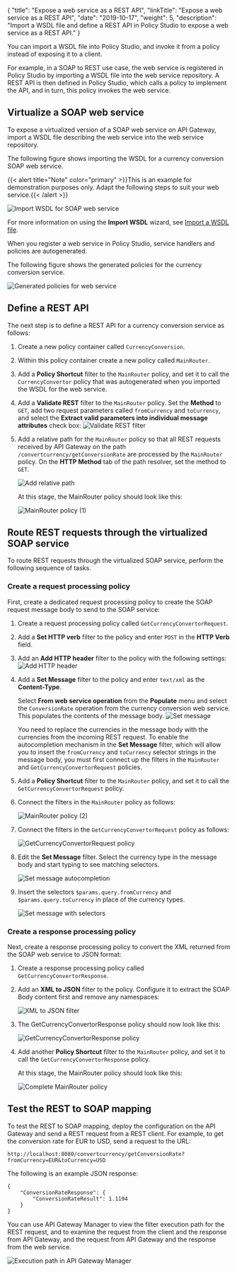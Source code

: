 {
"title": "Expose a web service as a REST API",
"linkTitle": "Expose a web service as a REST API",
"date": "2019-10-17",
"weight": 5,
"description": "Import a WSDL file and define a REST API in Policy Studio to expose a web service as a REST API."
}

You can import a WSDL file into Policy Studio, and invoke it from a policy instead of exposing it to a client.

For example, in a SOAP to REST use case, the web service is registered in Policy Studio by importing a WSDL file into the web service repository. A REST API is then defined in Policy Studio, which calls a policy to implement the API, and in turn, this policy invokes the web service.

## Virtualize a SOAP web service

To expose a virtualized version of a SOAP web service on API Gateway, import a WSDL file describing the web service into the web service repository.

The following figure shows importing the WSDL for a currency conversion SOAP web service.

{{< alert title="Note" color="primary" >}}This is an example for demonstration purposes only. Adapt the following steps to suit your web service.{{< /alert >}}

![Import WSDL for SOAP web service](/Images/PolDevGuide/Mapper/import_wsdl.png)

For more information on using the **Import WSDL** wizard, see [Import a WSDL file](/docs/apim_policydev/apigw_poldev/web_services/general_policy_wsdl/#import-a-wsdl-file).

When you register a web service in Policy Studio, service handlers and policies are autogenerated.

The following figure shows the generated policies for the currency conversion service.

![Generated policies for web service](/Images/PolDevGuide/Mapper/wsdl_gen_policies.png)

## Define a REST API

The next step is to define a REST API for a currency conversion service as follows:

1. Create a new policy container called `CurrencyConversion`.
2. Within this policy container create a new policy called `MainRouter`.
3. Add a **Policy Shortcut** filter to the `MainRouter` policy, and set it to call the `CurrencyConvertor` policy that was autogenerated when you imported the WSDL for the web service.
4. Add a **Validate REST** filter to the `MainRouter` policy. Set the **Method** to `GET`, add two request parameters called `fromCurrency` and `toCurrency`, and select the **Extract valid parameters into individual message attributes** check box:
    ![Validate REST filter](/Images/PolDevGuide/Mapper/validate_rest.png)
5. Add a relative path for the `MainRouter` policy so that all REST requests received by API Gateway on the path `/convertcurrency/getConversionRate` are processed by the `MainRouter` policy. On the **HTTP Method** tab of the path resolver, set the method to `GET`.

    ![Add relative path](/Images/PolDevGuide/Mapper/relative_path.png)

    At this stage, the MainRouter policy should look like this:

    ![MainRouter policy (1)](/Images/PolDevGuide/Mapper/mainrouter_policy_1.png)

## Route REST requests through the virtualized SOAP service

To route REST requests through the virtualized SOAP service, perform the following sequence of tasks.

### Create a request processing policy

First, create a dedicated request processing policy to create the SOAP request message body to send to the SOAP service:

1. Create a request processing policy called `GetCurrencyConvertorRequest`.
2. Add a **Set HTTP verb**
    filter to the policy and enter `POST`
    in the **HTTP Verb**
    field.
3. Add an **Add HTTP header**
    filter to the policy with the following settings:
    ![Add HTTP header](/Images/PolDevGuide/Mapper/add_http_header.png)
4. Add a **Set Message**
    filter to the policy and enter `text/xml`
    as the **Content-Type**.

    Select **From web service operation**
    from the **Populate**
    menu and select the `ConversionRate`
    operation from the currency conversion web service. This populates the contents of the message body.
    ![Set message](/Images/PolDevGuide/Mapper/set_message.png)

    You need to replace the currencies in the message body with the currencies from the incoming REST request. To enable the autocompletion mechanism in the **Set Message** filter, which will allow you to insert the `fromCurrency` and `toCurrency` selector strings in the message body, you must first connect up the filters in the `MainRouter` and `GetCurrencyConvertorRequest` policies.
5. Add a **Policy Shortcut** filter to the `MainRouter` policy, and set it to call the `GetCurrencyConvertorRequest` policy.
6. Connect the filters in the `MainRouter` policy as follows:

    ![MainRouter policy (2)](/Images/PolDevGuide/Mapper/mainrouter_policy_2.png)

7. Connect the filters in the `GetCurrencyConvertorRequest` policy as follows:

    ![GetCurrencyConvertorRequest policy](/Images/PolDevGuide/Mapper/getcurrencyconvertorrequest_policy.png)

8. Edit the **Set Message** filter. Select the currency type in the message body and start typing to see matching selectors.

    ![Set message autocompletion](/Images/PolDevGuide/Mapper/set_message_autocomplete.png)

9. Insert the selectors `$params.query.fromCurrency` and `$params.query.toCurrency` in place of the currency types.

    ![Set message with selectors](/Images/PolDevGuide/Mapper/set_message_selectors.png)

### Create a response processing policy

Next, create a response processing policy to convert the XML returned from the SOAP web service to JSON format:

1. Create a response processing policy called `GetCurrencyConvertorResponse`.
2. Add an **XML to JSON**
    filter to the policy. Configure it to extract the SOAP Body content first and remove any namespaces:

    ![XML to JSON filter](/Images/PolDevGuide/Mapper/xmltojson.png)

3. The GetCurrencyConvertorResponse policy should now look like this:

    ![GetCurrencyConvertorResponse policy](/Images/PolDevGuide/Mapper/GetCurrencyConvertorResponse.png)

4. Add another **Policy Shortcut** filter to the `MainRouter` policy, and set it to call the `GetCurrencyConvertorResponse` policy.

    At this stage, the MainRouter policy should look like this:

    ![Complete MainRouter policy](/Images/PolDevGuide/Mapper/mainrouter_policy_complete.png)

## Test the REST to SOAP mapping

To test the REST to SOAP mapping, deploy the configuration on the API Gateway and send a REST request from a REST client. For example, to get the conversion rate for EUR to USD, send a request to the URL:

```
http://localhost:8080/convertcurrency/getConversionRate?fromCurrency=EUR&toCurrency=USD
```

The following is an example JSON response:

```
{
    "ConversionRateResponse": {
        "ConversionRateResult": 1.1194
    }
}
```

You can use API Gateway Manager to view the filter execution path for the REST request, and to examine the request from the client and the response from API Gateway, and the request from API Gateway and the response from the web service.

![Execution path in API Gateway Manager](/Images/PolDevGuide/Mapper/gw_mgr_filter_path.png)
